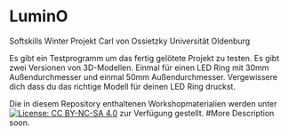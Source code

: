 # LuminO
Softskills Winter Projekt Carl von Ossietzky Universität Oldenburg

Es gibt ein Testprogramm um das fertig gelötete Projekt zu testen.
Es gibt zwei Versionen von 3D-Modellen. Einmal für einen LED Ring mit 30mm Außendurchmesser und einmal 50mm Außendurchmesser.
Vergewissere dich dass du das richtige Modell für deinen LED Ring druckst.

Die in diesem Repository enthaltenen Workshopmaterialien werden unter [![License: CC BY-NC-SA 4.0](https://licensebuttons.net/l/by-nc-sa/4.0/80x15.png)](https://creativecommons.org/licenses/by-nc-sa/4.0/) zur Verfügung gestellt. 
#More Description soon.
